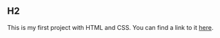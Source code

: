 ## H2
This is my first project with HTML and CSS. You can find a link to it [here](https://jamesgoforth.github.io/profile/).
